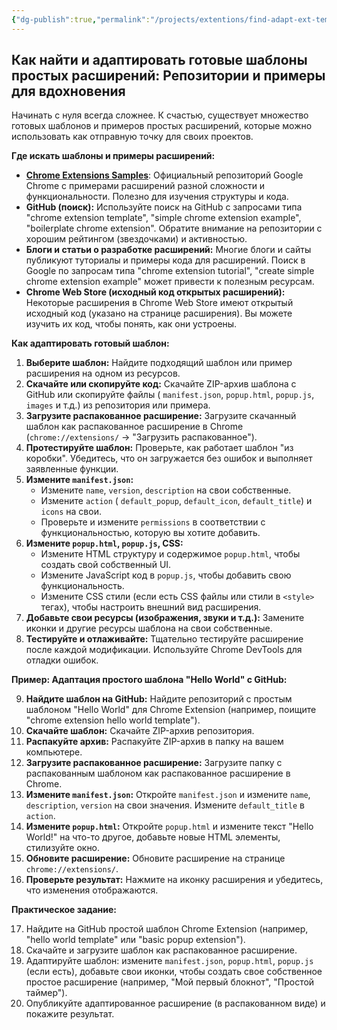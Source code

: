 ```yaml
---
{"dg-publish":true,"permalink":"/projects/extentions/find-adapt-ext-templates/","dgPassFrontmatter":true}
---
```



## Как найти и адаптировать готовые шаблоны простых расширений: Репозитории и примеры для вдохновения

Начинать с нуля всегда сложнее. К счастью, существует множество готовых шаблонов и примеров простых расширений, которые можно использовать как отправную точку для своих проектов.

**Где искать шаблоны и примеры расширений:**

*   **[Chrome Extensions Samples](https://github.com/GoogleChrome/chrome-extensions-samples)**: Официальный репозиторий Google Chrome с примерами расширений разной сложности и функциональности. Полезно для изучения структуры и кода.
*   **GitHub (поиск):**  Используйте поиск на GitHub с запросами типа "chrome extension template", "simple chrome extension example", "boilerplate chrome extension".  Обратите внимание на репозитории с хорошим рейтингом (звездочками) и активностью.
*   **Блоги и статьи о разработке расширений:**  Многие блоги и сайты публикуют туториалы и примеры кода для расширений. Поиск в Google по запросам типа "chrome extension tutorial", "create simple chrome extension example" может привести к полезным ресурсам.
*   **Chrome Web Store (исходный код открытых расширений):**  Некоторые расширения в Chrome Web Store имеют открытый исходный код (указано на странице расширения). Вы можете изучить их код, чтобы понять, как они устроены.

**Как адаптировать готовый шаблон:**

1.  **Выберите шаблон:**  Найдите подходящий шаблон или пример расширения на одном из ресурсов.
2.  **Скачайте или скопируйте код:**  Скачайте ZIP-архив шаблона с GitHub или скопируйте файлы ( `manifest.json`, `popup.html`, `popup.js`, `images` и т.д.) из репозитория или примера.
3.  **Загрузите распакованное расширение:**  Загрузите скачанный шаблон как распакованное расширение в Chrome (`chrome://extensions/` -> "Загрузить распакованное").
4.  **Протестируйте шаблон:**  Проверьте, как работает шаблон "из коробки". Убедитесь, что он загружается без ошибок и выполняет заявленные функции.
5.  **Измените `manifest.json`:**
    *   Измените `name`, `version`, `description` на свои собственные.
    *   Измените `action` ( `default_popup`, `default_icon`, `default_title`) и `icons` на свои.
    *   Проверьте и измените `permissions` в соответствии с функциональностью, которую вы хотите добавить.
6.  **Измените `popup.html`, `popup.js`, CSS:**
    *   Измените HTML структуру и содержимое `popup.html`, чтобы создать свой собственный UI.
    *   Измените JavaScript код в `popup.js`, чтобы добавить свою функциональность.
    *   Измените CSS стили (если есть CSS файлы или стили в `<style>` тегах), чтобы настроить внешний вид расширения.
7.  **Добавьте свои ресурсы (изображения, звуки и т.д.):**  Замените иконки и другие ресурсы шаблона на свои собственные.
8.  **Тестируйте и отлаживайте:**  Тщательно тестируйте расширение после каждой модификации. Используйте Chrome DevTools для отладки ошибок.

**Пример: Адаптация простого шаблона "Hello World" с GitHub:**

9.  **Найдите шаблон на GitHub:**  Найдите репозиторий с простым шаблоном "Hello World" для Chrome Extension (например, поищите "chrome extension hello world template").
10.  **Скачайте шаблон:**  Скачайте ZIP-архив репозитория.
11.  **Распакуйте архив:**  Распакуйте ZIP-архив в папку на вашем компьютере.
12.  **Загрузите распакованное расширение:**  Загрузите папку с распакованным шаблоном как распакованное расширение в Chrome.
13.  **Измените `manifest.json`:**  Откройте `manifest.json` и измените `name`, `description`, `version` на свои значения. Измените `default_title` в `action`.
14.  **Измените `popup.html`:**  Откройте `popup.html` и измените текст "Hello World!" на что-то другое, добавьте новые HTML элементы, стилизуйте окно.
15.  **Обновите расширение:**  Обновите расширение на странице `chrome://extensions/`.
16.  **Проверьте результат:**  Нажмите на иконку расширения и убедитесь, что изменения отображаются.

**Практическое задание:**

17.  Найдите на GitHub простой шаблон Chrome Extension (например, "hello world template" или "basic popup extension").
18.  Скачайте и загрузите шаблон как распакованное расширение.
19.  Адаптируйте шаблон: измените `manifest.json`, `popup.html`, `popup.js` (если есть), добавьте свои иконки, чтобы создать свое собственное простое расширение (например, "Мой первый блокнот", "Простой таймер").
20.  Опубликуйте адаптированное расширение (в распакованном виде) и покажите результат.
